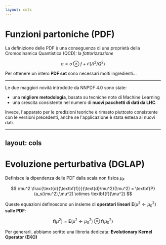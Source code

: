 ```yaml
---
layout: cols
---
```


# Funzioni partoniche (PDF)

<div w="full" flex="~" justify="end" m="t--8 b-4">
  <cite-arxiv aref="2109.02653" right="0" class="relative"/>
</div>

La definizione delle PDF è una conseguenza di una proprietà della Cromodinamica
Quantistica (QCD): la *fattorizzazione*

$$
\sigma = \hat{\sigma} \otimes f + \mathcal{O}(\Lambda^2/Q^2)
$$

<div grid="~ cols-2 gap-8" m="8">
  <bkg-img src="pdfs/40-q3.svg" p="x-6"/>
  <bkg-img src="pdfs/40-q100.svg" p="x-6"/>
</div>

Per ottenere un intero **PDF set** sono necessari molti ingredienti...

---

Le due maggiori novità introdotte da NNPDF 4.0 sono state:
- una **migliore metodologia**, basata su tecniche note di Machine Learning 
- una crescita consistente nel numero di **nuovi pacchetti di dati da LHC**.

<div w="full" flex="~" justify="center" items="center" m="y-12">
  <bkg-img src="organization.png" w="150" p="8"/>
</div>

Invece, l'apparato per le predizioni teoriche è rimasto piuttosto consistente
con le versioni precedenti, anche se l'applicazione è stata estesa ai nuovi
dati.

---
layout: cols
---

# Evoluzione perturbativa (DGLAP)

<div/>

Definisce la dipendenza delle PDF dalla scala non fisica $\mu_F$


<div flex="~ gap-8" justify="evenly" w="full" m="8">
  <section flex="~ col" justify="center">

$$
  \mu^2 \frac{\text{d}{\textbf{f}}}{\text{d}\mu^2}(\mu^2) = \textbf{P} (a_s(\mu^2),\mu^2) \otimes \textbf{f}(\mu^2)
$$

  </section>
  <section flex="~ col" justify="center">
    <bkg-img src="ev-op.svg" p="6" w="md"/>
  </section>
</div>


Queste equazioni definoscono un insieme di **operatori lineari** $\textbf{E}(\mu^2 \leftarrow
\mu_0^2)$ **sulle PDF**:

$$
  \textbf{f}(\mu^2) = \textbf{E}(\mu^2 \leftarrow \mu_0^2) \otimes \textbf{f}(\mu_0^2)
$$

<div m="t-12 b-12">
Per generarli, abbiamo scritto una libreria dedicata: <b>Evolutionary Kernel Operator
(EKO)</b>

<div w="full" flex="~" justify="end" m="t--12">
  <cite-arxiv aref="2202.02338" right="0" class="relative"/>
</div>
</div>

<div m="t-6 b-6" flex="~" justify="center">
  <bkg-img src="eko.png" p="2" w="1/5"/>
</div>
